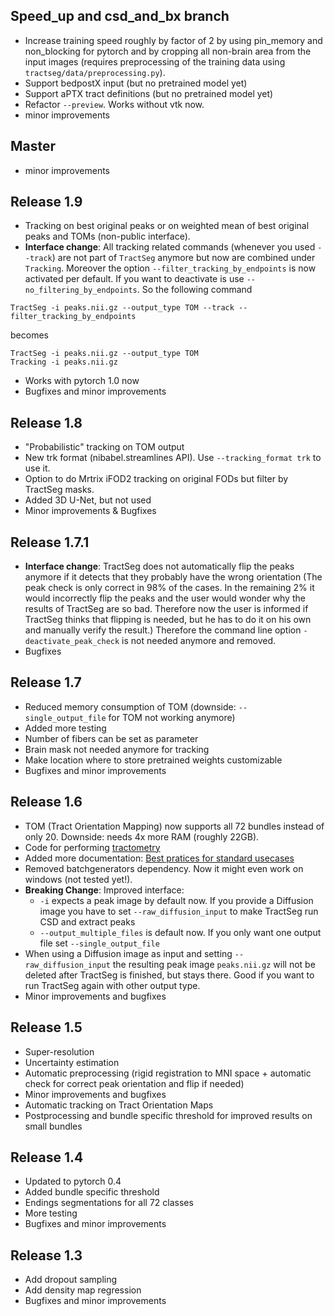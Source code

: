 ## Speed_up and csd_and_bx branch

* Increase training speed roughly by factor of 2 by using pin_memory and non_blocking for pytorch and by 
cropping all non-brain area from the input images (requires preprocessing of the training data using
`tractseg/data/preprocessing.py`).
* Support bedpostX input (but no pretrained model yet)
* Support aPTX tract definitions (but no pretrained model yet)
* Refactor `--preview`. Works without vtk now.
* minor improvements



## Master

* minor improvements


## Release 1.9

* Tracking on best original peaks or on weighted mean of best original peaks and TOMs (non-public interface).
* **Interface change**: All tracking related commands (whenever you used `--track`) are not part of `TractSeg` anymore
 but now are combined under `Tracking`. Moreover the option `--filter_tracking_by_endpoints` is now activated per
 default. If you want to deactivate is use `--no_filtering_by_endpoints`.
 So the following command 
```
TractSeg -i peaks.nii.gz --output_type TOM --track --filter_tracking_by_endpoints
``` 
becomes 
```
TractSeg -i peaks.nii.gz --output_type TOM 
Tracking -i peaks.nii.gz
```
* Works with pytorch 1.0 now
* Bugfixes and minor improvements 


## Release 1.8

* "Probabilistic" tracking on TOM output
* New trk format (nibabel.streamlines API). Use `--tracking_format trk` to use it.
* Option to do Mrtrix iFOD2 tracking on original FODs but filter by TractSeg masks.
* Added 3D U-Net, but not used
* Minor improvements & Bugfixes


## Release 1.7.1

* **Interface change**: TractSeg does not automatically flip the peaks anymore if it detects that they probably have
the wrong orientation (The peak check is only correct in 98% of the cases. In the remaining 2% it would incorrectly flip
the peaks and the user would wonder why the results of TractSeg are so bad. Therefore now the user is informed if
TractSeg thinks that flipping is needed, but he has to do it on his own and manually verify the result.) Therefore
the command line option `-deactivate_peak_check` is not needed anymore and removed.
* Bugfixes


## Release 1.7

* Reduced memory consumption of TOM (downside: `--single_output_file` for TOM not working anymore)
* Added more testing
* Number of fibers can be set as parameter
* Brain mask not needed anymore for tracking
* Make location where to store pretrained weights customizable
* Bugfixes and minor improvements


## Release 1.6

* TOM (Tract Orientation Mapping) now supports all 72 bundles instead of only 20. Downside: needs 4x more RAM (roughly 22GB).
* Code for performing [tractometry](resources/Tractometry_documentation.md)
* Added more documentation: [Best pratices for standard usecases](resources/Tutorial.md)
* Removed batchgenerators dependency. Now it might even work on windows (not tested yet!).
* **Breaking Change**: Improved interface:
    * `-i` expects a peak image by default now. If you provide a Diffusion image you have to set `--raw_diffusion_input` to make
    TractSeg run CSD and extract peaks
    * `--output_multiple_files` is default now. If you only want one output file set `--single_output_file`
* When using a Diffusion image as input and setting `--raw_diffusion_input` the resulting peak image `peaks.nii.gz` will
not be deleted after TractSeg is finished, but stays there. Good if you want to run TractSeg again with other 
output type.
* Minor improvements and bugfixes


## Release 1.5

* Super-resolution
* Uncertainty estimation
* Automatic preprocessing (rigid registration to MNI space + automatic check for correct peak orientation and flip if needed) 
* Minor improvements and bugfixes
* Automatic tracking on Tract Orientation Maps
* Postprocessing and bundle specific threshold for improved results on small bundles


## Release 1.4

* Updated to pytorch 0.4
* Added bundle specific threshold
* Endings segmentations for all 72 classes
* More testing
* Bugfixes and minor improvements


## Release 1.3

* Add dropout sampling
* Add density map regression
* Bugfixes and minor improvements
